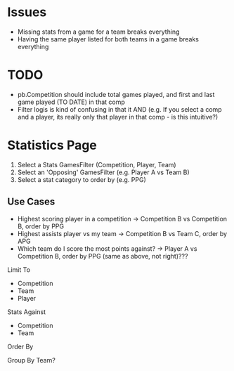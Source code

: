 # Issues
- Missing stats from a game for a team breaks everything
- Having the same player listed for both teams in a game breaks everything

# TODO
- pb.Competition should include total games played, and first and last game played (TO DATE) in that comp
- Filter logis is kind of confusing in that it AND (e.g. If you select a comp and a player, its really only that player in that comp - is this intuitive?)

# Statistics Page
1. Select a Stats GamesFilter (Competition, Player, Team)
2. Select an 'Opposing' GamesFilter (e.g. Player A vs Team B)
3. Select a stat category to order by (e.g. PPG)

## Use Cases
- Highest scoring player in a competition -> Competition B vs Competition B, order by PPG
- Highest assists player vs my team -> Competition B vs Team C, order by APG
- Which team do I score the most points against? -> Player A vs Competition B, order by PPG (same as above, not right)???

Limit To
- Competition
- Team
- Player

Stats Against
- Competition
- Team

Order By

Group By
Team?